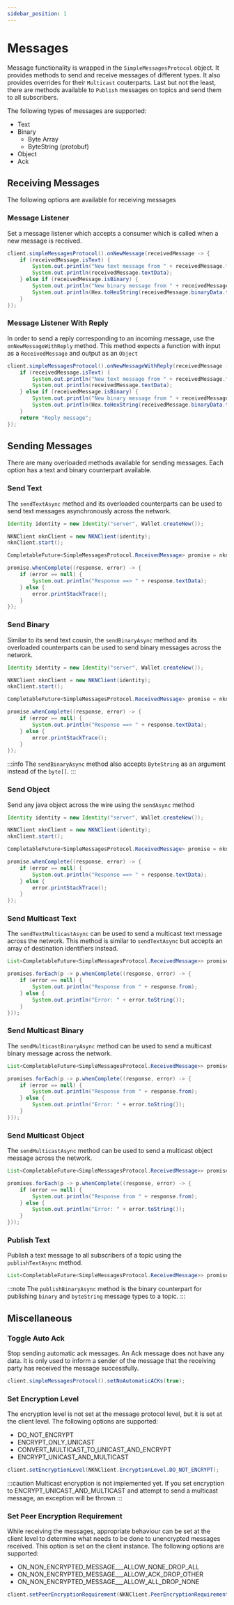 ```yaml
---
sidebar_position: 1
---
```


# Messages

Message functionality is wrapped in the `SimpleMessagesProtocol` object. It provides methods to send and receive messages of different types. It also provides overrides for their `Multicast` couterparts. Last but not the least, there are methods available to `Publish` messages on topics and send them to all subscribers.

The following types of messages are supported:

* Text
* Binary
    * Byte Array
    * ByteString (protobuf)
* Object
* Ack

## Receiving Messages

The following options are available for receiving messages

### Message Listener

Set a message listener which accepts a consumer which is called when a new message is received.

```java
client.simpleMessagesProtocol().onNewMessage(receivedMessage -> {
    if (receivedMessage.isText) {
        System.out.println("New text message from " + receivedMessage.from);
        System.out.println(receivedMessage.textData);
    } else if (receivedMessage.isBinary) {
        System.out.println("New binary message from " + receivedMessage.from);
        System.out.println(Hex.toHexString(receivedMessage.binaryData.toByteArray()).toUpperCase());
    }
});
```

### Message Listener With Reply

In order to send a reply corresponding to an incoming message, use the `onNewMessageWithReply` method. This method expects a function with input as a `ReceivedMessage` and output as an `Object`

```java
client.simpleMessagesProtocol().onNewMessageWithReply(receivedMessage -> {
    if (receivedMessage.isText) {
        System.out.println("New text message from " + receivedMessage.from);
        System.out.println(receivedMessage.textData);
    } else if (receivedMessage.isBinary) {
        System.out.println("New binary message from " + receivedMessage.from);
        System.out.println(Hex.toHexString(receivedMessage.binaryData.toByteArray()).toUpperCase());
    }
    return "Reply message";
});
```

## Sending Messages

There are many overloaded methods available for sending messages. Each option has a text and binary counterpart available.

### Send Text

The `sendTextAsync` method and its overloaded counterparts can be used to send text messages asynchronously across the network.

```java
Identity identity = new Identity("server", Wallet.createNew());

NKNClient nknClient = new NKNClient(identity);
nknClient.start();

CompletableFuture<SimpleMessagesProtocol.ReceivedMessage> promise = nknClient.simpleMessagesProtocol().sendTextAsync(identity.getFullIdentifier(), "Hello there!");

promise.whenComplete((response, error) -> {
    if (error == null) {
        System.out.println("Response ==> " + response.textData);
    } else {
        error.printStackTrace();
    }
});
```

### Send Binary

Similar to its send text cousin, the `sendBinaryAsync` method and its overloaded counterparts can be used to send binary messages across the network.

```java
Identity identity = new Identity("server", Wallet.createNew());

NKNClient nknClient = new NKNClient(identity);
nknClient.start();

CompletableFuture<SimpleMessagesProtocol.ReceivedMessage> promise = nknClient.simpleMessagesProtocol().sendBinaryAsync(identity.getFullIdentifier(), "Hello there!".getBytes(StandardCharsets.UTF_8));

promise.whenComplete((response, error) -> {
    if (error == null) {
        System.out.println("Response ==> " + response.textData);
    } else {
        error.printStackTrace();
    }
});
```

:::info
The `sendBinaryAsync` method also accepts `ByteString` as an argument instead of the `byte[]`.
:::

### Send Object

Send any java object across the wire using the `sendAsync` method

```java
Identity identity = new Identity("server", Wallet.createNew());

NKNClient nknClient = new NKNClient(identity);
nknClient.start();

CompletableFuture<SimpleMessagesProtocol.ReceivedMessage> promise = nknClient.simpleMessagesProtocol().sendAsync(identity.getFullIdentifier(), null, new Object());

promise.whenComplete((response, error) -> {
    if (error == null) {
        System.out.println("Response ==> " + response.textData);
    } else {
        error.printStackTrace();
    }
});
```

### Send Multicast Text 

The `sendTextMulticastAsync` can be used to send a multicast text message across the network. This method is similar to `sendTextAsync` but accepts an array of destination identifiers instead.

```java
List<CompletableFuture<SimpleMessagesProtocol.ReceivedMessage>> promises = nknClient.simpleMessagesProtocol().sendTextMulticastAsync(new String[] {identity.getFullIdentifier()}, "Hello to everyone!!");

promises.forEach(p -> p.whenComplete((response, error) -> {
    if (error == null) {
        System.out.println("Response from " + response.from);
    } else {
        System.out.println("Error: " + error.toString());
    }
}));
```

### Send Multicast Binary

The `sendMulticastBinaryAsync` method can be used to send a multicast binary message across the network.

```java
List<CompletableFuture<SimpleMessagesProtocol.ReceivedMessage>> promises = nknClient.simpleMessagesProtocol().sendBinaryMulticastAsync(new String[] {identity.getFullIdentifier()}, "Hello to everyone!!".getBytes());

promises.forEach(p -> p.whenComplete((response, error) -> {
    if (error == null) {
        System.out.println("Response from " + response.from);
    } else {
        System.out.println("Error: " + error.toString());
    }
}));
```

### Send Multicast Object

The `sendMulticastAsync` method can be used to send a multicast object message across the network.

```java
List<CompletableFuture<SimpleMessagesProtocol.ReceivedMessage>> promises = nknClient.simpleMessagesProtocol().sendBinaryMulticastAsync(new String[] {identity.getFullIdentifier()}, new Object());

promises.forEach(p -> p.whenComplete((response, error) -> {
    if (error == null) {
        System.out.println("Response from " + response.from);
    } else {
        System.out.println("Error: " + error.toString());
    }
}));
```

### Publish Text

Publish a text message to all subscribers of a topic using the `publishTextAsync` method.

```java
List<CompletableFuture<SimpleMessagesProtocol.ReceivedMessage>> promises = nknClient.simpleMessagesProtocol().publishTextAsync("topicNAme", false, "Hello Subscribers!!");
```

:::note
The `publishBinaryAsync` method is the binary counterpart for publishing `binary` and `byteString` message types to a topic. 
:::

## Miscellaneous 

### Toggle Auto Ack

Stop sending automatic ack messages. An Ack message does not have any data. It is only used to inform a sender of the message that the receiving party has received the message successfully.

```java
client.simpleMessagesProtocol().setNoAutomaticACKs(true);
```

### Set Encryption Level

The encryption level is not set at the message protocol level, but it is set at the client level. The following options are supported:

*   DO_NOT_ENCRYPT
*   ENCRYPT_ONLY_UNICAST
*   CONVERT_MULTICAST_TO_UNICAST_AND_ENCRYPT
*   ENCRYPT_UNICAST_AND_MULTICAST

```java
client.setEncryptionLevel(NKNClient.EncryptionLevel.DO_NOT_ENCRYPT);
```

:::caution
Multicast encryption is not implemented yet. If you set encryption to ENCRYPT_UNICAST_AND_MULTICAST and attempt to send a multicast message, an exception will be thrown
:::

### Set Peer Encryption Requirement

While receiving the messages, appropriate behaviour can be set at the client level to determine what needs to be done to unencrypted messages received. This option is set on the client instance. The following options are supported:

* ON_NON_ENCRYPTED_MESSAGE___ALLOW_NONE_DROP_ALL
* ON_NON_ENCRYPTED_MESSAGE___ALLOW_ACK_DROP_OTHER
* ON_NON_ENCRYPTED_MESSAGE___ALLOW_ALL_DROP_NONE

```java
client.setPeerEncryptionRequirement(NKNClient.PeerEncryptionRequirement.ON_NON_ENCRYPTED_MESSAGE___ALLOW_NONE_DROP_ALL)
```
